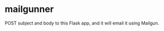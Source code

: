mailgunner
==========

POST subject and body to this Flask app, and it will email it using Mailgun.
